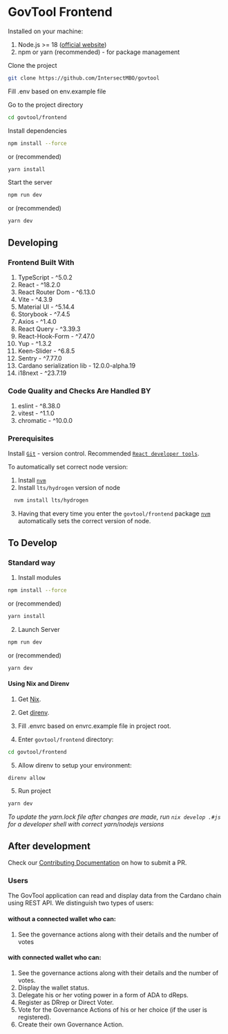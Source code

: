 # GovTool Frontend

Installed on your machine:

1. Node.js >= 18 ([official website](https://nodejs.org/en))
2. npm or yarn (recommended) - for package management

Clone the project

```bash
git clone https://github.com/IntersectMBO/govtool
```

Fill .env based on env.example file

Go to the project directory

```bash
cd govtool/frontend
```

Install dependencies

```bash
npm install --force
```

or (recommended)

```bash
yarn install
```

Start the server

```bash
npm run dev
```

or (recommended)

```bash
yarn dev
```

## Developing

### Frontend Built With

1. TypeScript - ^5.0.2
2. React - ^18.2.0
3. React Router Dom - ^6.13.0
4. Vite - ^4.3.9
5. Material UI - ^5.14.4
6. Storybook - ^7.4.5
7. Axios - ^1.4.0
8. React Query - ^3.39.3
9. React-Hook-Form - ^7.47.0
10. Yup - ^1.3.2
11. Keen-Slider - ^6.8.5
12. Sentry - ^7.77.0
13. Cardano serialization lib - 12.0.0-alpha.19
14. i18next - ^23.7.19

### Code Quality and Checks Are Handled BY

1. eslint - ^8.38.0
2. vitest - ^1.1.0
3. chromatic - ^10.0.0

### Prerequisites

Install [`Git`](https://git-scm.com/) - version control.
Recommended [`React developer tools`](https://react.dev/learn/react-developer-tools).

To automatically set correct node version:

1. Install [`nvm`](https://github.com/nvm-sh/nvm)
2. Install `lts/hydrogen` version of node

```bash
  nvm install lts/hydrogen
```

3. Having that every time you enter the `govtool/frontend` package [`nvm`](https://github.com/nvm-sh/nvm) automatically sets the correct version of node.

## To Develop

### Standard way

1. Install modules

```bash
npm install --force
```

or (recommended)

```bash
yarn install
```

2. Launch Server

```bash
npm run dev
```

or (recommended)

```bash
yarn dev
```

#### Using Nix and Direnv

1. Get [Nix](https://nixos.org/download).

2. Get [direnv](https://direnv.net/).

3. Fill .envrc based on envrc.example file in project root.

4. Enter `govtool/frontend` directory:

```sh
cd govtool/frontend
```

5. Allow direnv to setup your environment:

```sh
direnv allow
```

5. Run project

```sh
yarn dev
```

_To update the yarn.lock file after changes are made, run `nix develop .#js` for a developer shell with correct yarn/nodejs versions_

## After development

Check our [Contributing Documentation](../../CONTRIBUTING.md) on how to submit a PR.

### Users

The GovTool application can read and display data from the Cardano chain using REST API.
We distinguish two types of users:

#### without a connected wallet who can:

1. See the governance actions along with their details and the number of votes
<!-- 2. See the list of DReps. -->

#### with connected wallet who can:

1.  See the governance actions along with their details and the number of votes.
2.  Display the wallet status.
3.  Delegate his or her voting power in a form of ADA to dReps.
4.  Register as DRrep or Direct Voter.
5.  Vote for the Governance Actions of his or her choice (if the user is registered).
6.  Create their own Governance Action.
<!-- 7. See the list of DReps from which they can submit their vote. -->
